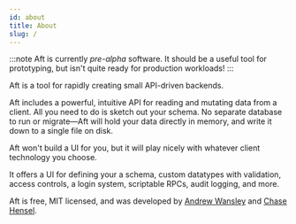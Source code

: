 ```yaml
---
id: about
title: About
slug: /
---
```


:::note
Aft is currently _pre-alpha_ software. It should be a useful tool for prototyping, but isn't quite ready for production workloads!
:::


Aft is a tool for rapidly creating small API-driven backends.

Aft includes a powerful, intuitive API for reading and mutating data from a client. All you need to do is sketch out your schema. No separate database to run or migrate—Aft will hold your data directly in memory, and write it down to a single file on disk.

Aft won't build a UI for you, but it will play nicely with whatever client technology you choose. 

It offers a UI for defining your a schema, custom datatypes with validation, access controls, a login system, scriptable RPCs, audit logging, and more.

Aft is free, MIT licensed, and was developed by [Andrew Wansley](https://twitter.com/awans) and [Chase Hensel](https://www.linkedin.com/in/chasehensel/).

